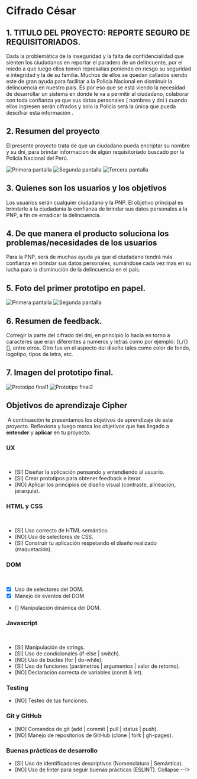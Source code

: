 # Cifrado César


## 1. TITULO DEL PROYECTO: REPORTE SEGURO DE REQUISITORIADOS.

Dada la problemática de la inseguridad y la falta de confidencialidad que sienten los ciudadanos en reportar el paradero de un delincuente, por el miedo a que luego ellos tomen represalias poniendo en riesgo su seguridad e integridad y la de su familia. Muchos de ellos se quedan callados siendo este de gran ayuda para facilitar a la Policía Nacional en disminuir la delincuencia en nuestro país. Es por eso que se está viendo la necesidad de desarrollar un sistema en donde le va a permitir al ciudadano, colaborar con toda confianza ya que sus datos personales ( nombres y dni ) cuando ellos ingresen serán cifrados y solo la Policía será la única que pueda descifrar esta información .

## 2. Resumen del proyecto

El presente proyecto trata de que un ciudadano pueda encriptar su nombre y su dni, para brindar informacion de algún requisitoriado buscado por la Policía Nacional del Perú. 

![Primera pantalla](/imagenes/cifrado1.jpg) 
![Segunda pantalla](/imagenes/cifrado2.jpg) 
![Tercera pantalla](/imagenes/cifrado3.jpg) 



## 3. Quienes son los usuarios y los objetivos 

Los usuarios serán cualquier ciudadano y la PNP. El objetivo principal es brindarle a la ciudadanía la confianza de brindar sus datos personales a la PNP, a fin de erradicar la delincuencia.

## 4. De que manera el producto soluciona los problemas/necesidades de los usuarios

Para la PNP, será de muchas ayuda ya que el ciudadano tendrá más confianza en brindar sus datos personales, sumándose cada vez mas en su lucha para la disminución de la delincuencia en el país.

## 5. Foto del primer prototipo en papel.
  ![Primera pantalla](/imagenes/imagen1.jpg) 
  ![Segunda pantalla](/imagenes/imagen2.jpg)

## 6. Resumen de feedback.
Corregir la parte del cifrado del dni, en principio lo hacía en torno a caracteres que eran diferentes a numeros y letras como por ejemplo: (),/{}[], entre otros. Otro fue en el aspecto del diseño tales como color de fondo, logotipo, tipos de letra, etc.

## 7. Imagen del prototipo final.
   ![Prototipo final1](/imagenes/prototipoFinal1.png) 
   ![Prototipo final2](/imagenes/prototipoFinal2.png) 

## Objetivos de aprendizaje Cipher
​
A continuación te presentamos los objetivos de aprendizaje de este proyecto. Reflexiona y luego marca los objetivos que has llegado a **entender** y **aplicar** en tu proyecto.
​
### UX
​
- [SI] Diseñar la aplicación pensando y entendiendo al usuario.
- [SI] Crear prototipos para obtener feedback e iterar.
- [NO] Aplicar los principios de diseño visual (contraste, alineación, jerarquía).
​
### HTML y CSS
​
- [SI] Uso correcto de HTML semántico.
- [NO] Uso de selectores de CSS.
- [SI] Construir tu aplicación respetando el diseño realizado (maquetación).
​
### DOM
​
- [X] Uso de selectores del DOM.
- [X] Manejo de eventos del DOM.
- [] Manipulación dinámica del DOM.
​
### Javascript
​
- [SI] Manipulación de strings.
- [SI] Uso de condicionales (if-else | switch).
- [NO] Uso de bucles (for | do-while).	
- [SI] Uso de funciones (parámetros | argumentos | valor de retorno).
- [NO] Declaración correcta de variables (const & let).
​
### Testing
- [NO] Testeo de tus funciones.
​
### Git y GitHub
- [NO] Comandos de git (add | commit | pull | status | push).
- [NO] Manejo de repositorios de GitHub (clone | fork | gh-pages).
​
### Buenas prácticas de desarrollo
- [SI] Uso de identificadores descriptivos (Nomenclatura | Semántica).
- [NO] Uso de linter para seguir buenas prácticas (ESLINT).
Collapse --!>

<!-- **`README.md`**: 

Debe contener lo siguiente:

* Un título con el nombre de tu proyecto.
* Un resumen de 1 o 2 líneas de qué se trata tu proyecto.
* La imagen final de tu proyecto.
* Investigación UX:
  1. Explicar quiénes son los usuarios y los objetivos en relación con el
    producto.
  2. Explicar cómo el producto soluciona los problemas/necesidades de dichos
    usuarios.
  3. Luego colocarás la foto de tu primer prototipo en papel.
  4. Agregar un resumen del feedback recibido indicando las mejoras a realizar.
  5. Imagen del prototipo final.

#### Visualmente (HTML5 y CSS3)

Deberás maquetar de forma exacta el prototipo final que hiciste en balsamiq
utilizando HTML5 y CSS3. En este momento elegirás los colores, tipo de fuente,
etc a usar.

A continuación describimos los archivos que utilizarás:

**`src/index.html`**:

En este archivo va el contenido que se mostrará al usuario (esqueleto HTML).
Encontrarás 3 etiquetas iniciales, las cuales si deseas puedes borrar y empezar
de cero:

* `<header>`: encabezado de tu proyecto.
* `<main>`: contenido principal de tu proyecto.
* `<footer>`: pie de página de tu proyecto.

**`src/style.css`**:

Este archivo debe contener las reglas de estilo. Queremos que escribas tus
propias reglas, por eso NO está permitido el uso de frameworks de CSS3
(Bootstrap, materialize, etc).

#### Funcionalmente (JavaScript - pruebas unitarias)

* La lógica del proyecto debe estar implementada completamente en JavaScript.
* En este proyecto NO está permitido usar librerías o frameworks, sólo
[vanilla JavaScript](https://medium.com/laboratoria-how-to/vanillajs-vs-jquery-31e623bbd46e).
* No se debe utilizar la _pseudo-variable_ `this`.

Vas a tener 2 archivos JavaScript separando responsabilidades, a continuación
indicamos qué harás en cada archivo:

**`src/cipher.js`**:

Acá escribirás las 2 funciones necesarias para el usuario pueda cifrar o descifrar.
Para esto debes implementar el **objeto `cipher`**, el cual ya se encuentra _exportado_ en el
objeto global (`window`). Este objeto (`cipher`) contiene dos métodos:

  - **`cipher.encode(offset, string)`**: `offset` es el número de posiciones que queremos
  mover a la derecha en el alfabeto y `string` el mensaje (texto) que queremos cifrar.
  - **`cipher.decode(offset, string)`**: `offset` es el número de posiciones que queremos
  mover a la izquierda en el alfabeto y `string` el mensaje (texto) que queremos descifrar.

**`src/index.js`**:

Acá escribirás todo el código que tenga que ver con la interacción del DOM (seleccionar,
actualizar y manipular elementos del DOM y eventos).
Es decir, en este archivo deberás invocar a `cipher.encode(offset, string)` y
`cipher.decode(offset, string)` según sea necesario para actualizar el resultado en la
pantalla(UI).

**`test/cipher.spec.js`**:

En este archivo tendrás que completar las pruebas unitarias de las funciones
`cipher.encode(offset, string)` y `cipher.decode(offset, string)` implementadas en `cipher.js`
utilizando Jest.
Tus pruebas unitarias deben dar un 70% en _coverage_ (cobertura), _statements_ (sentencias),
_functions_ (funciones) y _lines_ (líneas); y un mínimo del 50% de _branches_ (ramas).

## 6. Hacker edition

Las secciones llamadas Hacker Edition son opcionales. Si terminaste con todo lo anterior y te queda tiempo, intenta completarlas. Así podrás profundizar y/o ejercitar más sobre los objetivos de aprendizaje del proyecto.

La descripción general de este proyecto no menciona qué pasaría con las letras minúsculas y otros caracteres (como espacios, puntuación, ñ, ...). El boilerplate incluye algunos tests (comentados en principio) que puedes usar como punto de partida para implementar el soporte para estos casos.

Tampoco se menciona qué pasaría si el offset fuera negativo. Como parte del hacker edition te invitamos a explorar también esta caso por tu cuenta.

## 7. Pistas, tips y lecturas complementarias

### Primeros pasos

1. Antes que nada, asegúrate de tener un :pencil: editor de texto en
  condiciones, algo como [Atom](https://atom.io/) o
  [Code](https://code.visualstudio.com/).
2. Para ejecutar los comandos a continuación necesitarás una :shell:
  [UNIX Shell](https://lms.laboratoria.la/cohorts/lim-2019-09-bc-core-lim011/courses/shell),
  que es un programita que interpreta líneas de comando (command-line
  interpreter) así como tener [git](https://lms.laboratoria.la/cohorts/lim-2019-09-bc-core-lim011/courses/scm/01-git/01-git)
  instalado. Si usas un sistema operativo "UNIX-like", como GNU/Linux o MacOS,
  ya tienes una _shell_ (terminal) instalada por defecto (y probablemente `git`
  también). Si usas Windows puedes usar [Git bash](https://git-scm.com/download/win),
  aunque recomendaría que consideres probar :penguin: GNU/Linux.
3. Haz tu propio :fork_and_knife: [fork](https://help.github.com/articles/fork-a-repo/)
  del repo de tu cohort, tus _coaches_ te compartirán un _link_ a un repo y te
  darán acceso de lectura en ese repo.
4. :arrow_down: [Clona](https://help.github.com/articles/cloning-a-repository/)
  tu _fork_ a tu computadora (copia local).
5. 📦 Instala las dependencias del proyecto con el comando `npm
  install`. Esto asume que has instalado [Node.js](https://nodejs.org/) (que
  incluye [npm](https://docs.npmjs.com/)).
6. Si todo ha ido bien, deberías poder ejecutar las :traffic_light:
  pruebas unitarias (unit tests) con el comando `npm test`.
7. Para ver la interfaz de tu programa en el navegador, usa el comando
  `npm start` para arrancar el servidor web y dirígete a
  `http://localhost:5000` en tu navegador.
8. A codear se ha dicho! :rocket:

### Recursos y temas relacionados

A continuación un video de Michelle que te lleva a través de la fórmula
matemática del Cifrado César y un par de cosas más que debes saber para
resolver este proyecto. ¡Escúchala con detenimiento y sigue sus consejos! :)

[![tips caesar cipher](https://img.youtube.com/vi/zd8eVrXhs7Y/0.jpg)](https://www.youtube.com/watch?v=zd8eVrXhs7Y)

[https://www.youtube.com/watch?v=f0zL6Ot9y_w](https://www.youtube.com/watch?v=f0zL6Ot9y_w)

Diseño de experiencia de usuario (User Experience Design):

* Ideación
* Prototipado (sketching)
* Testeo e Iteración

Desarrollo Front-end:

* Valores
* Tipos
* Variables
* Control de flujo
* Tests unitarios
* [Aprende más sobre `charCodeAt()`](https://developer.mozilla.org/es/docs/Web/JavaScript/Referencia/Objetos_globales/String/charCodeAt)
* [Aprende más sobre `String.fromCharCode()`](https://developer.mozilla.org/es/docs/Web/JavaScript/Referencia/Objetos_globales/String/fromCharCode)
* [Aprende más sobre `ASCII`](http://conceptodefinicion.de/ascii/)
* [Documentación de NPM](https://docs.npmjs.com/)

Herramientas:

* GitHub y GitHub Pages.

Organización del Trabajo:

* [Metodologías Ágiles](https://www.youtube.com/watch?v=v3fLx7VHxGM)
* [Scrum en menos de 2 minutos](https://www.youtube.com/watch?v=TRcReyRYIMg)
* [Scrum en Detalle](https://www.youtube.com/watch?v=nOlwF3HRrAY&t=297s). No
  esperamos que hagas todo eso desde este proyecto. Iremos profundizando poco a
  poco a lo largo del -_bootcamp_.

  ## Objetivos de aprendizaje Cipher
​
A continuación te presentamos los objetivos de aprendizaje de este proyecto. Reflexiona y luego marca los objetivos que has llegado a **entender** y **aplicar** en tu proyecto.
​
### UX
​
- [SI] Diseñar la aplicación pensando y entendiendo al usuario.
- [SI] Crear prototipos para obtener feedback e iterar.
- [NO] Aplicar los principios de diseño visual (contraste, alineación, jerarquía).
​
### HTML y CSS
​
- [SI] Uso correcto de HTML semántico.
- [NO] Uso de selectores de CSS.
- [SI] Construir tu aplicación respetando el diseño realizado (maquetación).
​
### DOM
​
- [X] Uso de selectores del DOM.
- [X] Manejo de eventos del DOM.
- [] Manipulación dinámica del DOM.
​
### Javascript
​
- [SI] Manipulación de strings.
- [SI] Uso de condicionales (if-else | switch).
- [NO] Uso de bucles (for | do-while).	
- [SI] Uso de funciones (parámetros | argumentos | valor de retorno).
- [NO] Declaración correcta de variables (const & let).
​
### Testing
- [NO] Testeo de tus funciones.
​
### Git y GitHub
- [NO] Comandos de git (add | commit | pull | status | push).
- [NO] Manejo de repositorios de GitHub (clone | fork | gh-pages).
​
### Buenas prácticas de desarrollo
- [SI] Uso de identificadores descriptivos (Nomenclatura | Semántica).
- [NO] Uso de linter para seguir buenas prácticas (ESLINT).
Collapse --!>


